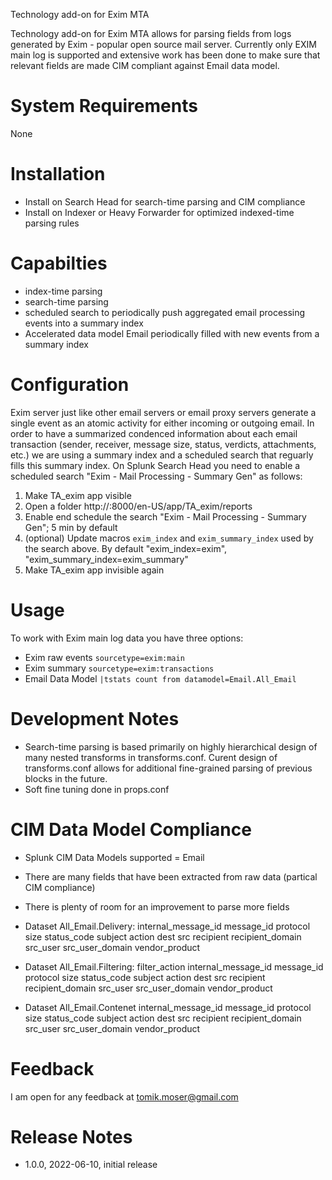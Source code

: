 Technology add-on for Exim MTA

Technology add-on for Exim MTA allows for parsing fields from logs generated by Exim - popular open source mail server. Currently only EXIM main log is supported and extensive work has been done to make sure that relevant fields are made CIM compliant against Email data model.  

# System Requirements
None

# Installation
- Install on Search Head for search-time parsing and CIM compliance
- Install on Indexer or Heavy Forwarder for optimized indexed-time parsing rules

# Capabilties
- index-time parsing
- search-time parsing
- scheduled search to periodically push aggregated email processing events into a summary index
- Accelerated data model Email periodically filled with new events from a summary index  

# Configuration
Exim server just like other email servers or email proxy servers generate a single event as an atomic activity for either incoming or outgoing email. In order to have a summarized condenced information about each email transaction (sender, receiver, message size, status, verdicts, attachments, etc.) we are using a summary index and a scheduled search that reguarly fills this summary index. On Splunk Search Head you need to enable a scheduled search "Exim - Mail Processing - Summary Gen" as follows:

1. Make TA_exim app visible 
2. Open a folder http://<your splunk host>:8000/en-US/app/TA_exim/reports
3. Enable end schedule the search "Exim - Mail Processing - Summary Gen"; 5 min by default
4. (optional) Update macros `exim_index` and `exim_summary_index` used by the search above. By default "exim_index=exim", "exim_summary_index=exim_summary"
5. Make TA_exim app invisible again

# Usage
To work with Exim main log data you have three options:
- Exim raw events
`sourcetype=exim:main`
- Exim summary
`sourcetype=exim:transactions`
- Email Data Model
`|tstats count from datamodel=Email.All_Email`

# Development Notes
- Search-time parsing is based primarily on highly hierarchical design of many nested transforms in transforms.conf. Curent design of transforms.conf allows for additional fine-grained parsing of previous blocks in the future. 
- Soft fine tuning done in props.conf

# CIM Data Model Compliance
- Splunk CIM Data Models supported = Email
- There are many fields that have been extracted from raw data (partical CIM compliance)
- There is plenty of room for an improvement to parse more fields

- Dataset All_Email.Delivery:
internal_message_id
message_id
protocol
size
status_code
subject
action
dest
src
recipient
recipient_domain
src_user
src_user_domain
vendor_product

- Dataset All_Email.Filtering:
filter_action
internal_message_id
message_id
protocol
size
status_code
subject
action
dest
src
recipient
recipient_domain
src_user
src_user_domain
vendor_product

- Dataset All_Email.Contenet
internal_message_id
message_id
protocol
size
status_code
subject
action
dest
src
recipient
recipient_domain
src_user
src_user_domain
vendor_product

# Feedback
I am open for any feedback at tomik.moser@gmail.com

# Release Notes
- 1.0.0, 2022-06-10, initial release
